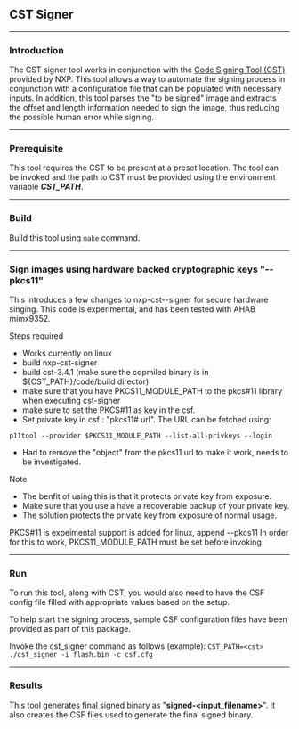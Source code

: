 ## CST Signer

---

### Introduction
The CST signer tool works in conjunction with the [Code Signing Tool (CST)](https://www.nxp.com/webapp/Download?colCode=IMX_CST_TOOL_NEW&appType=license&location=null)
provided by NXP. This tool allows a way to automate the signing process in 
conjunction with a configuration file that can be populated with necessary 
inputs. In addition, this tool parses the "to be signed" image and extracts the 
offset and length information needed to sign the image, thus reducing the 
possible human error while signing.

---

### Prerequisite
This tool requires the CST to be present at a preset location. The tool can be 
invoked and the path to CST must be provided using the environment variable 
***CST_PATH***.

---

### Build

Build this tool using `make` command.

---

### Sign images using hardware backed cryptographic keys "--pkcs11"
This introduces a few changes to nxp-cst--signer for secure hardware singing.
This code is experimental, and has been tested with AHAB mimx9352.

Steps required 
- Works currently on linux
- build nxp-cst-signer
- build cst-3.4.1 (make sure the copmiled binary is in ${CST_PATH}/code/build director)
- make sure that you have PKCS11_MODULE_PATH to the pkcs#11 library when executing cst-signer
- make sure to set the PKCS#11 as key in the csf.
- Set private key in csf : "pkcs11# url". The URL can be fetched using: 
```
p11tool --provider $PKCS11_MODULE_PATH --list-all-privkeys --login 
```
- Had to remove the "object" from the pkcs11 url to make it work, needs to be investigated.

Note: 
- The benfit of using this is that it protects private key from exposure.
- Make sure that you use a have a recoverable backup of your private key.
- The solution protects the private key from exposure of normal usage.

PKCS#11 is expeimental support is added for linux, append --pkcs11
In order for this to work, PKCS11_MODULE_PATH must be set before invoking 

----

### Run

To run this tool, along with CST, you would also need to have the CSF config 
file filled with appropriate values based on the setup.

To help start the signing process, sample CSF configuration files have been 
provided as part of this package.

Invoke the cst_signer command as follows (example):
`CST_PATH=<cst> ./cst_signer -i flash.bin -c csf.cfg`

---

### Results

This tool generates final signed binary as "**signed-\<input_filename\>**". It 
also creates the CSF files used to generate the final signed binary.
